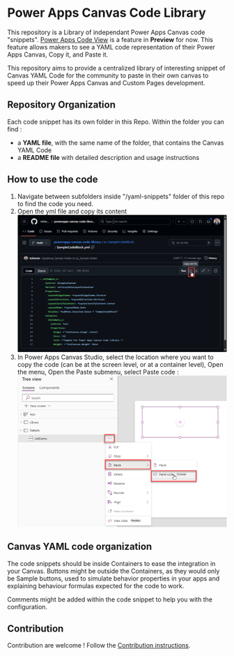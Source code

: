 # Power Apps Canvas Code Library
This repository is a Library of independant Power Apps Canvas code "snippets". [Power Apps Code View](https://learn.microsoft.com/en-us/power-apps/maker/canvas-apps/code-view) is a feature in **Preview** for now.
This feature allows makers to see a YAML code representation of their Power Apps Canvas, Copy it, and Paste it.

This repository aims to provide a centralized library of interesting snippet of Canvas YAML Code for the community to paste in their own canvas to speed up their Power Apps Canvas and Custom Pages development. 

## Repository Organization
Each code snippet has its own folder in this Repo. Within the folder you can find :
- a **YAML file**, with the same name of the folder, that contains the Canvas YAML Code
- a **README file** with detailed description and usage instructions

## How to use the code
1. Navigate between subfolders inside "/yaml-snippets" folder of this repo to find the code you need.
2. Open the yml file and copy its content
![Copy YAML From GitHub Repo](/.github/assets/copyYmlFromGitHub.png)
3. In Power Apps Canvas Studio, select the location where you want to copy the code (can be at the screen level, or at a container level), Open the menu, Open the Paste submenu, select Paste code :
![Paste YAML in Canvas Studio](/.github/assets/pasteYmlInStudio.png)

## Canvas YAML code organization
The code snippets should be inside Containers to ease the integration in your Canvas. 
Buttons might be outside the Containers, as they would only be Sample buttons, used to simulate behavior properties in your apps and explaining behaviour formulas expected for the code to work.

Comments might be added within the code snippet to help you with the configuration.

## Contribution
Contribution are welcome ! Follow the [Contribution instructions](/CONTRIBUTING.md).